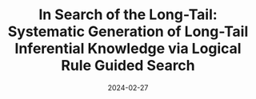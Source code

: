 ---
title: "In Search of the Long-Tail: Systematic Generation of Long-Tail Inferential Knowledge via Logical Rule Guided Search"
collection: publications
date: 2024-02-27
venue: 'EMNLP 2024'
paperurl: 'https://arxiv.org/abs/2311.07237'
link: 'https://arxiv.org/abs/2311.07237'
codeurl: 'https://github.com/INK-USC/LINK/'
authors: 'Huihan Li, Yuting Ning, Zeyi Liao, Siyuan Wang, Xiang Lorraine Li, Ximing Lu, Wenting Zhao, Faeze Brahman, Yejin Choi, Xiang Ren'
---